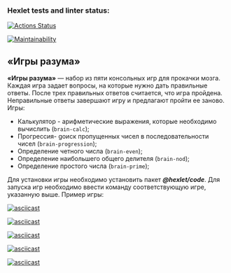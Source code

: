 ### Hexlet tests and linter status:
[![Actions Status](https://github.com/Idealistnik/frontend-project-44/actions/workflows/hexlet-check.yml/badge.svg)](https://github.com/Idealistnik/frontend-project-44/actions)

[![Maintainability](https://api.codeclimate.com/v1/badges/c0cc10eaae8125443027/maintainability)](https://codeclimate.com/github/Idealistnik/frontend-project-44/maintainability)

## «Игры разума» 
**«Игры разума»** — набор из пяти консольных игр для прокачки мозга. Каждая игра задает вопросы, на которые нужно дать правильные ответы. После трех правильных ответов считается, что игра пройдена. Неправильные ответы завершают игру и предлагают пройти ее заново. Игры:

- Калькулятор - aрифметические выражения, которые необходимо вычислить (`brain-calc`);
- Прогрессия- gоиск пропущенных чисел в последовательности чисел (`brain-progression`);
- Определение четного числа (`brain-even`);
- Определение наибольшего общего делителя (`brain-nod`);
- Определение простого числа (`brain-prime`);

Для установки игры необходимо установить пакет ***@hexlet/code***. Для запуска игр необходимо ввести команду соответствующую игре, указанную выше.
Пример игры:

[![asciicast](https://asciinema.org/a/6QSms400ECA838icpl6QqDAhZ.svg)](https://asciinema.org/a/6QSms400ECA838icpl6QqDAhZ)

[![asciicast](https://asciinema.org/a/oPjbNL3tA4XjBR2L9M57JKZz7.svg)](https://asciinema.org/a/oPjbNL3tA4XjBR2L9M57JKZz7)

[![asciicast](https://asciinema.org/a/WVTjvvcMA137v7zuApVGJC1MB.svg)](https://asciinema.org/a/WVTjvvcMA137v7zuApVGJC1MB)

[![asciicast](https://asciinema.org/a/UQ8rpmytHakvAWX9lWTJ4TJlg.svg)](https://asciinema.org/a/UQ8rpmytHakvAWX9lWTJ4TJlg)

[![asciicast](https://asciinema.org/a/O8dQaGv89YcGOSkUZMb3BGAVm.svg)](https://asciinema.org/a/O8dQaGv89YcGOSkUZMb3BGAVm)
